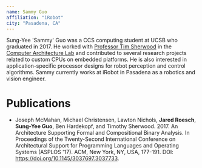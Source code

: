 ```yaml
---
name: Sammy Guo
affiliation: "iRobot"
city: "Pasadena, CA"
---
```



Sung-Yee 'Sammy' Guo was a CCS computing student at UCSB who graduated in 2017. He worked with [Professor Tim Sherwood](https://www.cs.ucsb.edu/~sherwood) in the [Computer Architecture Lab](http://www.cs.ucsb.edu/~arch/) and contributed to several research projects related to custom CPUs on embedded platforms. He is also interested in application-specific processor designs for robot perception and control algorithms. Sammy currently works at iRobot in Pasadena as a robotics and vision engineer.


# Publications

* Joseph McMahan, Michael Christensen, Lawton Nichols, <b>Jared Roesch</b>, <b>Sung-Yee Guo</b>, Ben Hardekopf, and Timothy Sherwood. 2017. An Architecture Supporting Formal and Compositional Binary Analysis. In Proceedings of the Twenty-Second International Conference on Architectural Support for Programming Languages and Operating Systems (ASPLOS '17). ACM, New York, NY, USA, 177-191. DOI: <a href="https://doi.org/10.1145/3037697.3037733">https://doi.org/10.1145/3037697.3037733</a>.
